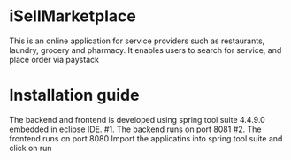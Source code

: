 # iSellMarketplace
This is an online application for service providers such as restaurants, laundry, grocery and pharmacy. It enables users to search for service, and place order via paystack

# Installation guide
The backend and frontend is developed using spring tool suite 4.4.9.0 embedded in eclipse IDE. 
#1. The backend runs on port 8081
#2. The frontend runs on port 8080
  Import the applicatins into spring tool suite and click on run
